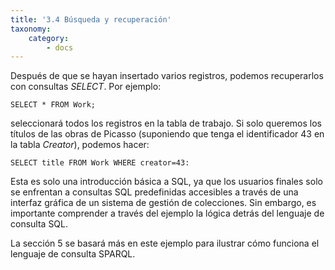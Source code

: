 ```yaml
---
title: '3.4 Búsqueda y recuperación'
taxonomy:
    category:
        - docs
---
```


Después de que se hayan insertado varios registros, podemos recuperarlos con consultas _SELECT_. Por ejemplo:

```
SELECT * FROM Work;
```
seleccionará todos los registros en la tabla de trabajo. Si solo queremos los títulos de las obras de Picasso (suponiendo que tenga el identificador 43 en la tabla _Creator_), podemos hacer:

```
SELECT title FROM Work WHERE creator=43:
```
Esta es solo una introducción básica a SQL, ya que los usuarios finales solo se enfrentan a consultas SQL predefinidas accesibles a través de una interfaz gráfica de un sistema de gestión de colecciones. Sin embargo, es importante comprender a través del ejemplo la lógica detrás del lenguaje de consulta SQL. 

La sección 5 se basará más en este ejemplo para ilustrar cómo funciona el lenguaje de consulta SPARQL.